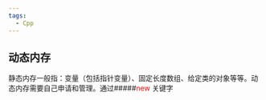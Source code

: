 ```yaml
---
tags:
  - Cpp
---
```

## 动态内存
静态内存一般指：变量（包括指针变量）、固定长度数组、给定类的对象等等。动态内存需要自己申请和管理。通过#####<font color="#ff0000">new</font> 关键字